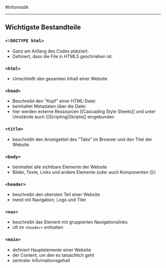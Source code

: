 #Informatik 
***

## Wichtigste Bestandteile
### `<!DOCTYPE html>`
- Ganz am Anfang des Codes platziert.
- Definiert, dass die File in HTML5 geschrieben ist.

### `<html>`
- Umschließt den gesamten Inhalt einer Website

### `<head>`
- Beschreibt den "Kopf" einer HTML-Datei
- beinhaltet Metadaten über die Datei
- hier werden externe Ressourcen [[Cascading Style Sheets]] und unter Umstände auch [[Scripting|Skripte]] eingebunden

### `<title>`
- beschreibt den Anzeigetitel des "Tabs" im Browser und den Titel der Website.

### `<body>`
- beinhaltet alle sichtbare Elemente der Website
- Bilder, Texte, Links und andere Elemente (oder auch Komponenten 😉)

### `<header>`
- beschreibt den obersten Teil einer Website
- meist mit Navigation, Logo und Titel

### `<nav>`
- beschreibt das Element mit gruppierten Navigationslinks
- oft im `<header>` enthalten

### `<main>`
- definiert Hauptelemente einer Website
- der Content, um den es tatsächlich geht
- zentraler Informationsgehalt